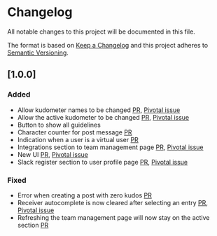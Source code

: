 # Changelog
All notable changes to this project will be documented in this file.

The format is based on [Keep a Changelog](http://keepachangelog.com/en/1.0.0/)
and this project adheres to [Semantic Versioning](http://semver.org/spec/v2.0.0.html).

## [1.0.0]
### Added
- Allow kudometer names to be changed [PR](https://github.com/kabisa/kudos-frontend/pull/75), [Pivotal issue](https://www.pivotaltracker.com/story/show/161506981)
- Allow the active kudometer to be changed [PR](https://github.com/kabisa/kudos-frontend/pull/75), [Pivotal issue](https://www.pivotaltracker.com/story/show/163294940)
- Button to show all guidelines
- Character counter for post message [PR](https://github.com/kabisa/kudos-frontend/pull/82)
- Indication when a user is a virtual user [PR](https://github.com/kabisa/kudos-frontend/pull/82)
- Integrations section to team management page [PR](https://github.com/kabisa/kudos-frontend/pull/72), [Pivotal issue](https://www.pivotaltracker.com/story/show/172309004)
- New UI [PR](https://github.com/kabisa/kudos-frontend/pull/82), [Pivotal issue](https://www.pivotaltracker.com/story/show/173304401)
- Slack register section to user profile page [PR](https://github.com/kabisa/kudos-frontend/pull/72), [Pivotal issue](https://www.pivotaltracker.com/story/show/172308999)
### Fixed
- Error when creating a post with zero kudos [PR](https://github.com/kabisa/kudos-frontend/pull/83)
- Receiver autocomplete is now cleared after selecting an entry [PR](https://github.com/kabisa/kudos-frontend/pull/69), [Pivotal issue](https://www.pivotaltracker.com/story/show/162732488) 
- Refreshing the team management page will now stay on the active section [PR](https://github.com/kabisa/kudos-frontend/pull/69) 
